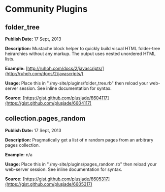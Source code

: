 

# Community Plugins


## folder_tree

**Publish Date:** 17 Sept, 2013

**Description:** Mustache block helper to quickly build visual HTML folder-tree heirarchies without any markup. The output uses nested unordered HTML lists. 

**Example:** [http://ruhoh.com/docs/2/javascripts/](http://ruhoh.com/docs/2/javascripts/)

**Usage:** Place this in "./my-site/plugins/folder_tree.rb" then reload your web-server session. See inline documentation for syntax.

**Source:** [https://gist.github.com/plusjade/6604117](https://gist.github.com/plusjade/6604117)


## collection.pages_random

**Publish Date:** 17 Sept, 2013

**Description:** Pragmatically get a list of n random pages from an arbitrary pages collection.

**Example:** n/a

**Usage:** Place this in "./my-site/plugins/pages_random.rb" then reload your web-server session. See inline documentation for syntax.

**Source:** [https://gist.github.com/plusjade/6605317](https://gist.github.com/plusjade/6605317)
